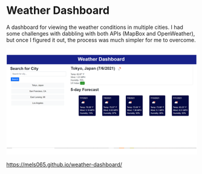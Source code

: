 # Weather Dashboard

A dashboard for viewing the weather conditions in multiple cities. I had some challenges
with dabbling with both APIs (MapBox and OpenWeather), but once I figured it out, the process was much simpler for me to overcome.

![](assets/images/screenshots/screenshot.png)

https://mels065.github.io/weather-dashboard/